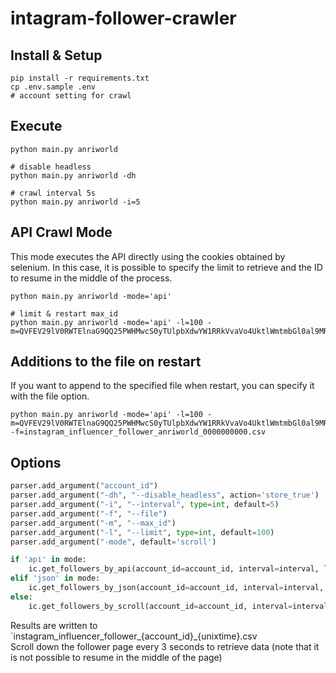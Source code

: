 # intagram-follower-crawler
 
## Install & Setup
```shell
pip install -r requirements.txt
cp .env.sample .env
# account setting for crawl
```

## Execute
```shell
python main.py anriworld

# disable headless
python main.py anriworld -dh

# crawl interval 5s
python main.py anriworld -i=5
```

## API Crawl Mode
This mode executes the API directly using the cookies obtained by selenium. In this case, it is possible to specify the limit to retrieve and the ID to resume in the middle of the process.
```shell
python main.py anriworld -mode='api'

# limit & restart max_id
python main.py anriworld -mode='api' -l=100 -m=QVFEV29lV0RWTElnaG9QQ25PWHMwcS0yTUlpbXdwYW1RRkVvaVo4UktlWmtmbGl0al9MRUpST3A0OWhiSnRUZExjWFotY01LR3pRMnBTQWdneGdob0hsaQ==
```

## Additions to the file on restart
If you want to append to the specified file when restart, you can specify it with the file option.
```shell
python main.py anriworld -mode='api' -l=100 -m=QVFEV29lV0RWTElnaG9QQ25PWHMwcS0yTUlpbXdwYW1RRkVvaVo4UktlWmtmbGl0al9MRUpST3A0OWhiSnRUZExjWFotY01LR3pRMnBTQWdneGdob0hsaQ== -f=instagram_influencer_follower_anriworld_0000000000.csv
```

## Options
```python
parser.add_argument("account_id")
parser.add_argument("-dh", "--disable_headless", action='store_true')
parser.add_argument("-i", "--interval", type=int, default=5)
parser.add_argument("-f", "--file")
parser.add_argument("-m", "--max_id")
parser.add_argument("-l", "--limit", type=int, default=100)
parser.add_argument("-mode", default='scroll')

if 'api' in mode:
    ic.get_followers_by_api(account_id=account_id, interval=interval, limit=limit, max_id=max_id, filename=file)
elif 'json' in mode:
    ic.get_followers_by_json(account_id=account_id, interval=interval, limit=limit, max_id=max_id, filename=file)
else:
    ic.get_followers_by_scroll(account_id=account_id, interval=interval)
```
Results are written to `instagram_influencer_follower_{account_id}_{unixtime}.csv  
Scroll down the follower page every 3 seconds to retrieve data (note that it is not possible to resume in the middle of the page)